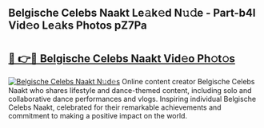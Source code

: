 ## Belgische Celebs Naakt Le𝚊k𝚎d N𝚞𝚍e - Part-b4l Vid𝚎o Le𝚊ks Photos pZ7Pa

# <h2><a href="http://fbaif6t.evod.top/?m=Belgische+Celebs+Naakt">🔗 👉🔴 Belgische Celebs Naakt Vid𝚎o Ph𝚘t𝚘s</a></h2>

[![Belgische Celebs Naakt N𝚞d𝚎s](https://i.imgur.com/8V9OHl7.gif)](http://fbaif6t.evod.top/?m=Belgische+Celebs+Naakt)
Online content creator Belgische Celebs Naakt who shares lifestyle and dance-themed content, including solo and collaborative dance performances and vlogs. Inspiring individual Belgische Celebs Naakt, celebrated for their remarkable achievements and commitment to making a positive impact on the world. 
